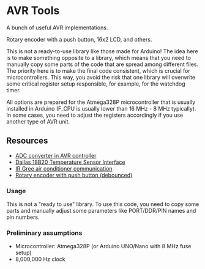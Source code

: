# AVR Tools
A bunch of useful AVR implementations.

Rotary encoder with a push button, 16x2 LCD, and others.

This is not a ready-to-use library like those made for Arduino! The idea here is to make something opposite to a library, which means that you need to manually copy some parts of the code that are spread among different files. The priority here is to make the final code consistent, which is crucial for microcontrollers. This way, you avoid the risk that one library will overwrite some critical register setup responsible, for example, for the watchdog timer.

All options are prepared for the Atmega328P microcontroller that is usually installed in Arduino (F_CPU is usually lower than 16 MHz - 8 MHz typically). In some cases, you need to adjust the registers accordingly if you use another type of AVR unit.

## Resources
- [ADC converter in AVR controller](./avr_adc/README.md)
- [Dallas 18B20 Temperature Sensor Interface](./avr_dallas_18B20/README.md)
- [IR Gree air conditioner communication](./avr_gree_ir/README.md)
- [Rotary encoder with push button (debounced)](./avr_rotary_encoder/README.md)

### Usage
This is not a "ready to use" library. To use this code, you need to copy some parts and manually adjust some parameters like PORT/DDR/PIN names and pin numbers.

### Preliminary assumptions
- Microcontroller: Atmega328P (or Arduino UNO/Nano with 8 MHz fuse setup)
- 8,000,000 Hz clock
